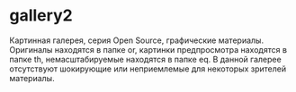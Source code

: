 # gallery2
Картинная галерея, серия Open Source, графические материалы.
Оригиналы находятся в папке or, картинки предпросмотра находятся в папке th, немасштабируемые находятся в папке eq.
В данной галерее отсутствуют шокирующие или неприемлемые для некоторых зрителей материалы.
